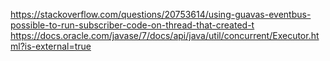 https://stackoverflow.com/questions/20753614/using-guavas-eventbus-possible-to-run-subscriber-code-on-thread-that-created-t
https://docs.oracle.com/javase/7/docs/api/java/util/concurrent/Executor.html?is-external=true